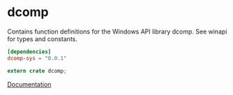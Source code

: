 # dcomp #
Contains function definitions for the Windows API library dcomp. See winapi for types and constants.

```toml
[dependencies]
dcomp-sys = "0.0.1"
```

```rust
extern crate dcomp;
```

[Documentation](https://retep998.github.io/doc/dcomp/)
